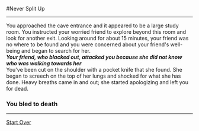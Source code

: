 #Never Split Up

---

You approached the cave entrance and it appeared to be a large study room. You instructed your worried friend to explore beyond this room and look for another exit. Looking around for about 15 minutes, your friend was no where to be found and you were concerned about your friend's well-being and began to search for her.  
**_Your friend, who blacked out, attacked you because she did not know who was walking towards her_**  
You've been cut on the shoulder with a pocket knife that she found. She began to screech on the top of her lungs and shocked for what she has done. Heavy breaths came in and out; she started apologizing and left you for dead.  
### You bled to death

---

[Start Over](../Home.md)